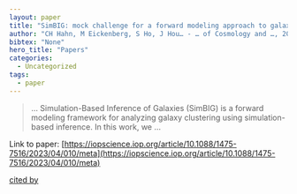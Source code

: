 ```yaml
---
layout: paper
title: "SimBIG: mock challenge for a forward modeling approach to galaxy clustering"
author: "CH Hahn, M Eickenberg, S Ho, J Hou… - … of Cosmology and …, 2023 - iopscience.iop.org"
bibtex: "None"
hero_title: "Papers"
categories:
  - Uncategorized
tags:
  - paper
---
```

>… Simulation-Based Inference of Galaxies (SimBIG) is a forward modeling framework for analyzing galaxy clustering using simulation-based inference. In this work, we …

Link to paper: [https://iopscience.iop.org/article/10.1088/1475-7516/2023/04/010/meta](https://iopscience.iop.org/article/10.1088/1475-7516/2023/04/010/meta)

[cited by](https://scholar.google.com/scholar?cites=1204951877132903978&as_sdt=5,33&sciodt=0,33&hl=en&num=20)

